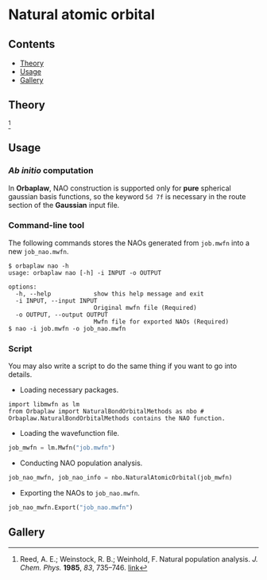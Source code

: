 # Natural atomic orbital

## Contents
+ [Theory](#theory)
+ [Usage](#usage)
+ [Gallery](#gallery)


## Theory
[^nao]

## Usage

### *Ab initio* computation

In **Orbaplaw**, NAO construction is supported only for **pure** spherical gaussian basis functions, so the keyword `5d 7f` is necessary in the route section of the **Gaussian** input file.

### Command-line tool

The following commands stores the NAOs generated from `job.mwfn` into a new `job_nao.mwfn`.
```shell
$ orbaplaw nao -h
usage: orbaplaw nao [-h] -i INPUT -o OUTPUT

options:
  -h, --help            show this help message and exit
  -i INPUT, --input INPUT
                        Original mwfn file (Required)
  -o OUTPUT, --output OUTPUT
                        Mwfn file for exported NAOs (Required)
$ nao -i job.mwfn -o job_nao.mwfn
```

### Script

You may also write a script to do the same thing if you want to go into details.
+ Loading necessary packages.
```
import libmwfn as lm
from Orbaplaw import NaturalBondOrbitalMethods as nbo # Orbaplaw.NaturalBondOrbitalMethods contains the NAO function.
```

+ Loading the wavefunction file.
```python
job_mwfn = lm.Mwfn("job.mwfn")
```

+ Conducting NAO population analysis.
```python
job_nao_mwfn, job_nao_info = nbo.NaturalAtomicOrbital(job_mwfn)
```

+ Exporting the NAOs to `job_nao.mwfn`.
```python
job_nao_mwfn.Export("job_nao.mwfn")
```

## Gallery


[^nao]: Reed, A. E.; Weinstock, R. B.; Weinhold, F. Natural population analysis. *J. Chem. Phys.* **1985**, *83*, 735–746. [link](https://doi.org/10.1063/1.449486)
